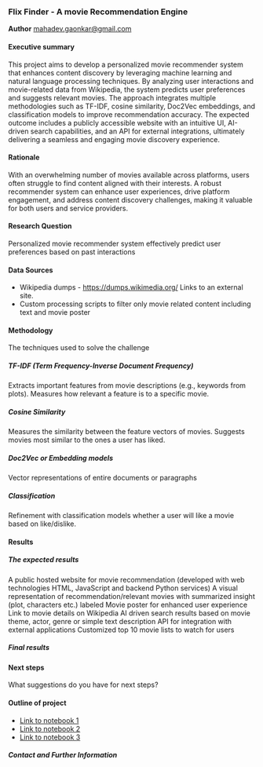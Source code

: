 ### Flix Finder - A movie Recommendation Engine

**Author**
mahadev.gaonkar@gmail.com

#### Executive summary
This project aims to develop a personalized movie recommender system that enhances content discovery by leveraging machine learning and natural language processing techniques. By analyzing user interactions and movie-related data from Wikipedia, the system predicts user preferences and suggests relevant movies. The approach integrates multiple methodologies such as TF-IDF, cosine similarity, Doc2Vec embeddings, and classification models to improve recommendation accuracy. The expected outcome includes a publicly accessible website with an intuitive UI, AI-driven search capabilities, and an API for external integrations, ultimately delivering a seamless and engaging movie discovery experience.

#### Rationale
With an overwhelming number of movies available across platforms, users often struggle to find content aligned with their interests. A robust recommender system can enhance user experiences, drive platform engagement, and address content discovery challenges, making it valuable for both users and service providers.

#### Research Question
Personalized movie recommender system effectively predict user preferences based on past interactions

#### Data Sources
- Wikipedia dumps - https://dumps.wikimedia.org/ Links to an external site.
- Custom processing scripts to filter only movie related content including text and movie poster

#### Methodology
The techniques used to solve the challenge

##### TF-IDF (Term Frequency-Inverse Document Frequency)

Extracts important features from movie descriptions (e.g., keywords from plots).
Measures how relevant a feature is to a specific movie.

##### Cosine Similarity

Measures the similarity between the feature vectors of movies.
Suggests movies most similar to the ones a user has liked.

##### Doc2Vec or Embedding models

Vector representations of entire documents or paragraphs

##### Classification
Refinement with classification models whether a user will like a movie based on like/dislike. 

#### Results
##### The expected results

A public hosted website for movie recommendation (developed with web technologies HTML, JavaScript and backend Python services)
A visual representation of recommendation/relevant movies with summarized insight (plot, characters etc.) labeled
Movie poster for enhanced user experience
Link to movie details on Wikipedia
AI driven search results based on movie theme, actor, genre or simple text description
API for integration with external applications 
Customized top 10 movie lists to watch for users 

##### Final results

#### Next steps
What suggestions do you have for next steps?

#### Outline of project

- [Link to notebook 1]()
- [Link to notebook 2]()
- [Link to notebook 3]()


##### Contact and Further Information